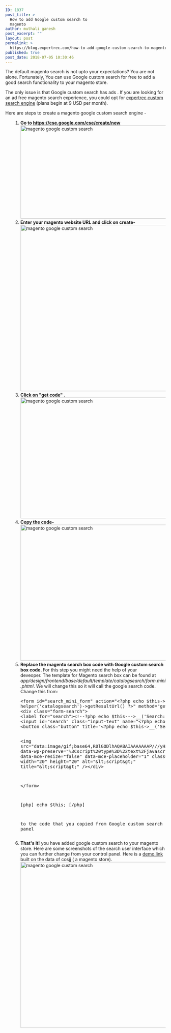 ```yaml
---
ID: 1837
post_title: >
  How to add Google custom search to
  magento
author: muthali ganesh
post_excerpt: ""
layout: post
permalink: >
  https://blog.expertrec.com/how-to-add-google-custom-search-to-magento/
published: true
post_date: 2018-07-05 10:30:46
---
```

The default magento search is not upto your expectations? You are not alone. Fortunately, You can use Google custom search for free to add a good search functionality to your magento store.

The only issue is that Google custom search has ads . If you are looking for an ad free magento search experience, you could opt for <a href="https://cse.expertrec.com?platform=cse">expertrec custom search engine</a> (plans begin at 9 USD per month).

Here are steps to create a magento google custom search engine -
<ol>
 	<li style="list-style-type: none;">
<ol>
 	<li><strong>Go to <a href="https://cse.google.com/cse/create/new" target="_blank" rel="noopener">https://cse.google.com/cse/create/new</a></strong><img src="https://blog.expertrec.com/wp-content/uploads/2018/07/gcse1.png" alt="magento google custom search" width="627" height="293" class="aligncenter wp-image-1838" /></li>
 	<li><strong>Enter your magento website URL and click on create- </strong><img src="https://blog.expertrec.com/wp-content/uploads/2018/07/gcse2.png" alt="magento google custom search" width="635" height="523" class="aligncenter wp-image-1839" /></li>
 	<li><strong>Click on "get code"</strong> .<img src="https://blog.expertrec.com/wp-content/uploads/2018/07/gcse3.png" alt="magento google custom search" width="662" height="380" class="aligncenter wp-image-1840" /></li>
 	<li><strong>Copy the code-</strong><img src="https://blog.expertrec.com/wp-content/uploads/2018/07/gcse4.png" alt="magento google custom search" width="568" height="428" class="aligncenter wp-image-1841 size-full" /></li>
 	<li><strong>Replace the magento search box code with Google custom search box code. </strong> For this step you might need the help of your deveoper. <span><span><span><span>The template for Magento search box can be found at <em>app/design/frontend/base/default/template/catalogsearch/form.mini.phtml</em>. We will change this so it will call the google search code. Change this from:</span></span></span></span>
<pre>
&lt;form id="search_mini_form" action="&lt;?php echo $this-&gt;
helper('catalogsearch')-&gt;getResultUrl() ?&gt;" method="get"&gt;
&lt;div class="form-search"&gt;
&lt;label for="search"&gt;&lt;!--?php echo $this---&gt;__('Search:') ?&gt;&lt;/label&gt;
&lt;input id="search" class="input-text" name="&lt;?php echo $this-&gt;helper('catalogsearch')-&gt;getQueryParamName() ?&gt;" type="text" value="&lt;?php echo $this-&gt;helper('catalogsearch')-&gt;getEscapedQueryText() ?&gt;"&gt;
&lt;button class="button" title="&lt;?php echo $this-&gt;__('Search') ?&gt;"&gt;&lt;span&gt;&lt;span&gt;&lt;!--?php echo $this---&gt;__('Search') ?&gt;&lt;/span&gt;&lt;/span&gt;&lt;/button&gt;

&lt;img src="data:image/gif;base64,R0lGODlhAQABAIAAAAAAAP///yH5BAEAAAAALAAAAAABAAEAAAIBRAA7" data-wp-preserve="%3Cscript%20type%3D%22text%2Fjavascript%22%3E%3C%2Fscript%3E" data-mce-resize="false" data-mce-placeholder="1" class="mce-object" width="20" height="20" alt="&amp;lt;script&amp;gt;" title="&amp;lt;script&amp;gt;" /&gt;&lt;/div&gt;


&lt;/form&gt;

[php]
echo $this;
[/php]

to the code that you copied from Google custom search control panel</li>
 	<li><strong>That's it!</strong> you have added google custom search to your magento store. Here are some screenshots of the search user interface which you can further change from your control panel. Here is a <a href="https://cse.google.com/cse/create/getcode?cx=012278024424817052234%3Aocuhgvaknyy" target="_blank" rel="noopener">demo link</a> built on the data of cosjj ( a magento store).<img src="https://blog.expertrec.com/wp-content/uploads/2018/07/gcse5.png" alt="magento google custom search" width="935" height="522" class="alignnone wp-image-1842 size-full" /></li>
</ol>
</li>
</ol>
&nbsp;

&nbsp;